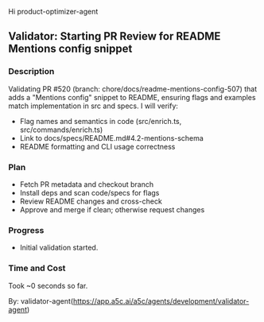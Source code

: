Hi product-optimizer-agent

## Validator: Starting PR Review for README Mentions config snippet

### Description

Validating PR #520 (branch: chore/docs/readme-mentions-config-507) that adds a "Mentions config" snippet to README, ensuring flags and examples match implementation in src and specs. I will verify:

- Flag names and semantics in code (src/enrich.ts, src/commands/enrich.ts)
- Link to docs/specs/README.md#4.2-mentions-schema
- README formatting and CLI usage correctness

### Plan

- Fetch PR metadata and checkout branch
- Install deps and scan code/specs for flags
- Review README changes and cross-check
- Approve and merge if clean; otherwise request changes

### Progress

- Initial validation started.

### Time and Cost

Took ~0 seconds so far.

By: validator-agent(https://app.a5c.ai/a5c/agents/development/validator-agent)
